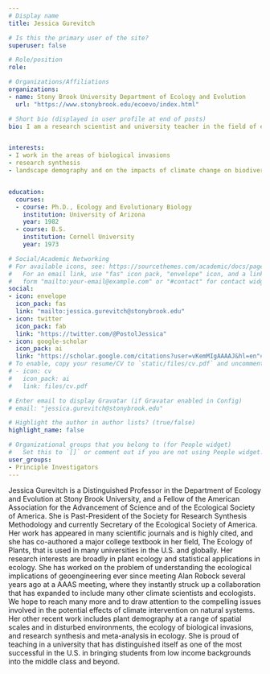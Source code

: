 ```yaml
---
# Display name
title: Jessica Gurevitch

# Is this the primary user of the site?
superuser: false

# Role/position
role:  

# Organizations/Affiliations
organizations:
- name: Stony Brook University Department of Ecology and Evolution
  url: "https://www.stonybrook.edu/ecoevo/index.html"

# Short bio (displayed in user profile at end of posts)
bio: I am a research scientist and university teacher in the field of ecology at the Department of Ecology and Evolution at Stony Brook University.


interests:
- I work in the areas of biological invasions 
- research synthesis 
- landscape demography and on the impacts of climate change on biodiversity 


education:
  courses:
  - course: Ph.D., Ecology and Evolutionary Biology
    institution: University of Arizona
    year: 1982
  - course: B.S.
    institution: Cornell University
    year: 1973

# Social/Academic Networking
# For available icons, see: https://sourcethemes.com/academic/docs/page-builder/#icons
#   For an email link, use "fas" icon pack, "envelope" icon, and a link in the
#   form "mailto:your-email@example.com" or "#contact" for contact widget.
social:
- icon: envelope
  icon_pack: fas
  link: "mailto:jessica.gurevitch@stonybrook.edu"
- icon: twitter
  icon_pack: fab
  link: "https://twitter.com/@PostolJessica"
- icon: google-scholar
  icon_pack: ai
  link: "https://scholar.google.com/citations?user=vKemMIgAAAAJ&hl=en"# Link to a PDF of your resume/CV from the About widget.
# To enable, copy your resume/CV to `static/files/cv.pdf` and uncomment the lines below.
# - icon: cv
#   icon_pack: ai
#   link: files/cv.pdf

# Enter email to display Gravatar (if Gravatar enabled in Config)
# email: "jessica.gurevitch@stonybrook.edu"

# Highlight the author in author lists? (true/false)
highlight_name: false

# Organizational groups that you belong to (for People widget)
#   Set this to `[]` or comment out if you are not using People widget.
user_groups:
- Principle Investigators
---
```


Jessica Gurevitch is a Distinguished Professor in the Department of Ecology and Evolution at Stony Brook University, and a Fellow of the American Association for the Advancement of Science and of the Ecological Society of America. She is Past-President of the Society for Research Synthesis Methodology and currently Secretary of the Ecological Society of America. Her work has appeared in many scientific journals and is highly cited, and she has co-authored a major college textbook in her field, The Ecology of Plants, that is used in many universities in the U.S. and globally. Her research interests are broadly in plant ecology and statistical applications in ecology. She has worked on the problem of understanding the ecological implications of geoengineering ever since meeting Alan Robock several years ago at a AAAS meeting, where they instantly struck up a collaboration that has expanded to include many other climate scientists and ecologists. We hope to reach many more and to draw attention to the compelling issues involved in the potential effects of climate intervention on natural systems. Her other recent work includes plant demography at a range of spatial scales and in disturbed environments, the ecology of biological invasions, and research synthesis and meta-analysis in ecology. She is proud of teaching in a university that has distinguished itself as one of the most successful in the U.S. in bringing students from low income backgrounds into the middle class and beyond.